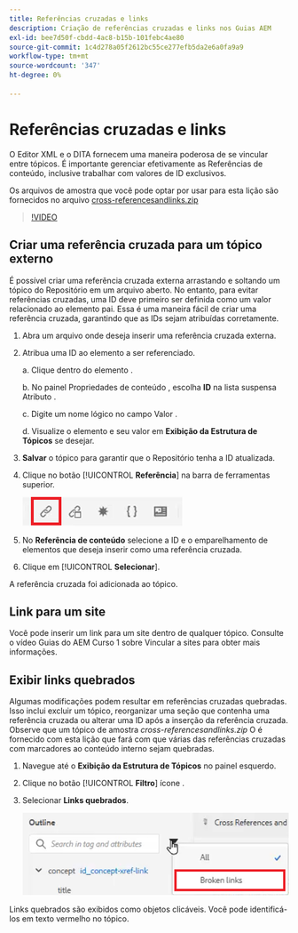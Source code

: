 ```yaml
---
title: Referências cruzadas e links
description: Criação de referências cruzadas e links nos Guias AEM
exl-id: bee7d50f-cbdd-4ac8-b15b-101febc4ae80
source-git-commit: 1c4d278a05f2612bc55ce277efb5da2e6a0fa9a9
workflow-type: tm+mt
source-wordcount: '347'
ht-degree: 0%

---
```


# Referências cruzadas e links

O Editor XML e o DITA fornecem uma maneira poderosa de se vincular entre tópicos. É importante gerenciar efetivamente as Referências de conteúdo, inclusive trabalhar com valores de ID exclusivos.

Os arquivos de amostra que você pode optar por usar para esta lição são fornecidos no arquivo
[cross-referencesandlinks.zip](assets/crossreferencesandlinks.zip)

>[!VIDEO](https://video.tv.adobe.com/v/342764?quality=12&learn=on)

## Criar uma referência cruzada para um tópico externo

É possível criar uma referência cruzada externa arrastando e soltando um tópico do Repositório em um arquivo aberto. No entanto, para evitar referências cruzadas, uma ID deve primeiro ser definida como um valor relacionado ao elemento pai. Essa é uma maneira fácil de criar uma referência cruzada, garantindo que as IDs sejam atribuídas corretamente.

1. Abra um arquivo onde deseja inserir uma referência cruzada externa.

2. Atribua uma ID ao elemento a ser referenciado.

   a. Clique dentro do elemento .

   b. No painel Propriedades de conteúdo , escolha **ID** na lista suspensa Atributo .

   c. Digite um nome lógico no campo Valor .

   d. Visualize o elemento e seu valor em **Exibição da Estrutura de Tópicos** se desejar.

3. **Salvar** o tópico para garantir que o Repositório tenha a ID atualizada.

4. Clique no botão [!UICONTROL **Referência**] na barra de ferramentas superior.

   ![Barra de ferramentas](images/lesson-7/references-icon.png)

5. No **Referência de conteúdo** selecione a ID e o emparelhamento de elementos que deseja inserir como uma referência cruzada.

6. Clique em [!UICONTROL **Selecionar**].

A referência cruzada foi adicionada ao tópico.

## Link para um site

Você pode inserir um link para um site dentro de qualquer tópico. Consulte o vídeo Guias do AEM Curso 1 sobre Vincular a sites para obter mais informações.


## Exibir links quebrados

Algumas modificações podem resultar em referências cruzadas quebradas. Isso inclui excluir um tópico, reorganizar uma seção que contenha uma referência cruzada ou alterar uma ID após a inserção da referência cruzada. Observe que um tópico de amostra _cross-referencesandlinks.zip_ O é fornecido com esta lição que fará com que várias das referências cruzadas com marcadores ao conteúdo interno sejam quebradas.

1. Navegue até o **Exibição da Estrutura de Tópicos** no painel esquerdo.

2. Clique no botão [!UICONTROL **Filtro**] ícone .

3. Selecionar **Links quebrados**.

   ![Lista suspensa de filtros](images/lesson-7/broken-links.png)

Links quebrados são exibidos como objetos clicáveis. Você pode identificá-los em texto vermelho no tópico.
